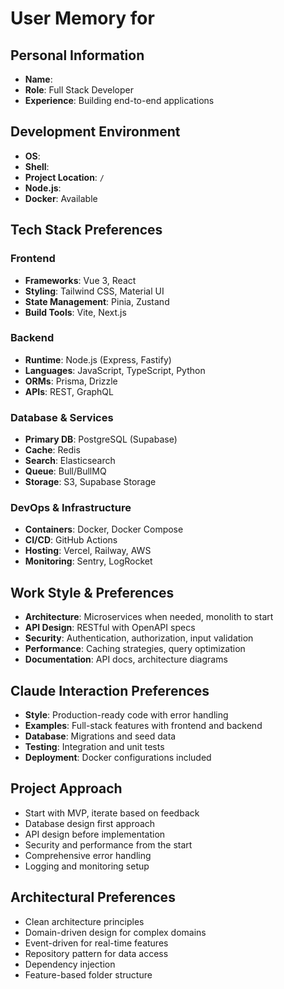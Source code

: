 # User Memory for 

## Personal Information
- **Name**: 
- **Role**: Full Stack Developer
- **Experience**: Building end-to-end applications

## Development Environment
- **OS**: 
- **Shell**: 
- **Project Location**: `/`
- **Node.js**: 
- **Docker**: Available

## Tech Stack Preferences
### Frontend
- **Frameworks**: Vue 3, React
- **Styling**: Tailwind CSS, Material UI
- **State Management**: Pinia, Zustand
- **Build Tools**: Vite, Next.js

### Backend
- **Runtime**: Node.js (Express, Fastify)
- **Languages**: JavaScript, TypeScript, Python
- **ORMs**: Prisma, Drizzle
- **APIs**: REST, GraphQL

### Database & Services
- **Primary DB**: PostgreSQL (Supabase)
- **Cache**: Redis
- **Search**: Elasticsearch
- **Queue**: Bull/BullMQ
- **Storage**: S3, Supabase Storage

### DevOps & Infrastructure
- **Containers**: Docker, Docker Compose
- **CI/CD**: GitHub Actions
- **Hosting**: Vercel, Railway, AWS
- **Monitoring**: Sentry, LogRocket

## Work Style & Preferences
- **Architecture**: Microservices when needed, monolith to start
- **API Design**: RESTful with OpenAPI specs
- **Security**: Authentication, authorization, input validation
- **Performance**: Caching strategies, query optimization
- **Documentation**: API docs, architecture diagrams

## Claude Interaction Preferences
- **Style**: Production-ready code with error handling
- **Examples**: Full-stack features with frontend and backend
- **Database**: Migrations and seed data
- **Testing**: Integration and unit tests
- **Deployment**: Docker configurations included

## Project Approach
- Start with MVP, iterate based on feedback
- Database design first approach
- API design before implementation
- Security and performance from the start
- Comprehensive error handling
- Logging and monitoring setup

## Architectural Preferences
- Clean architecture principles
- Domain-driven design for complex domains
- Event-driven for real-time features
- Repository pattern for data access
- Dependency injection
- Feature-based folder structure